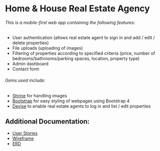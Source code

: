 # Home & House Real Estate Agency

###### This is a mobile-first web app containing the following features:

* User authentication (allows real estate agent to sign in and add / edit / delete properties)
* File uploads (uploading of images)
* Filtering of properties according to specified criteria (price, number of bedrooms/bathrooms/parking spaces, location, property type)
* Admin dashboard
* Contact form


###### Gems used include:

* [Shrine](https://github.com/janko-m/shrine) for handling images
* [Bootstrap](https://github.com/twbs/bootstrap-rubygem) for easy styling of webpages using Bootstrap 4
* [Devise](https://github.com/plataformatec/devise) to enable real estate agents to log in and list / edit properties

## Additional Documentation:

* [User Stories](https://trello.com/b/STRmHrPY)
* [Wireframe](https://www.figma.com/file/IavUr8wabjtNTo4L60n1qQ0S/Real-Estate-Site)
* [ERD](https://fasttrack-s4.slack.com/files/U67BVLAF6/F7ML3BBJB/screen_shot_2017-10-19_at_2.55.10_pm.png)
